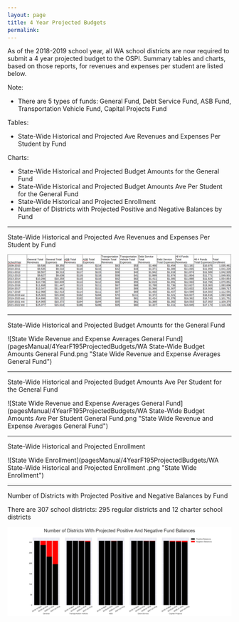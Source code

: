 ```yaml
---
layout: page
title: 4 Year Projected Budgets
permalink:
---
```

As of the 2018-2019 school year, all WA school districts are now required to submit a 4 year projected budget to the OSPI. 
Summary tables and charts, based on those reports, for revenues and expenses per student are listed below. 

Note: 
- There are 5 types of funds: General Fund, Debt Service Fund, ASB Fund, Transportation Vehicle Fund, Capital Projects Fund 

Tables:
- State-Wide Historical and Projected Ave Revenues and Expenses Per Student by Fund

Charts:
- State-Wide Historical and Projected Budget Amounts for the General Fund
- State-Wide Historical and Projected Budget Amounts Ave Per Student for the General Fund
- State-Wide Historical and Projected Enrollment
- Number of Districts with Projected Positive and Negative Balances by Fund

___

State-Wide Historical and Projected Ave Revenues and Expenses Per Student by Fund

![State Wide Revenue and Expense Averages by Fund](pagesManual/4YearF195ProjectedBudgets/StateWideSummary.png "State Wide Revenue and Expense Averages by Fund")

___

State-Wide Historical and Projected Budget Amounts for the General Fund

![State Wide Revenue and Expense Averages General Fund](pagesManual/4YearF195ProjectedBudgets/WA State-Wide Budget Amounts General Fund.png "State Wide Revenue and Expense Averages General Fund")

___

State-Wide Historical and Projected Budget Amounts Ave Per Student for the General Fund

![State Wide Revenue and Expense Averages General Fund](pagesManual/4YearF195ProjectedBudgets/WA State-Wide Budget Amounts Ave Per Student General Fund.png "State Wide Revenue and Expense Averages General Fund")

___

State-Wide Historical and Projected Enrollment

![State Wide Enrollment](pagesManual/4YearF195ProjectedBudgets/WA State-Wide Historical and Projected Enrollment .png "State Wide Enrollment")

___

Number of Districts with Projected Positive and Negative Balances by Fund

There are 307 school districts: 295 regular districts and 12 charter school districts

![Number of Districts with Positive and Negative Balances](pagesManual/4YearF195ProjectedBudgets/DistrictsRedBlackBalanceByFund.png "Number of Districts with Positive and Negative Balances")

